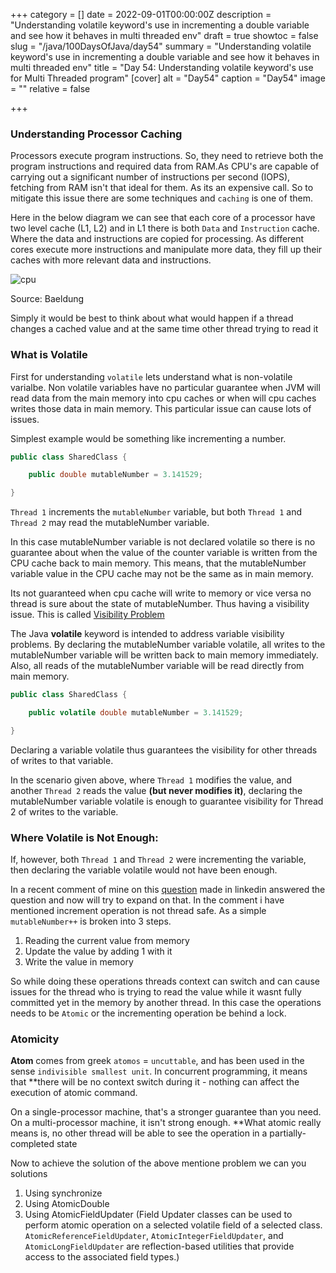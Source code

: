 +++
category = []
date = 2022-09-01T00:00:00Z
description = "Understanding volatile keyword's use in incrementing a double variable and see how it behaves in multi threaded env"
draft = true
showtoc = false
slug = "/java/100DaysOfJava/day54"
summary = "Understanding volatile keyword's use in incrementing a double variable and see how it behaves in multi threaded env"
title = "Day 54: Understanding volatile keyword's use for Multi Threaded program"
[cover]
alt = "Day54"
caption = "Day54"
image = ""
relative = false

+++
### Understanding Processor Caching

Processors execute program instructions. So, they need to retrieve both the program instructions and required data from RAM.As CPU's are capable of carrying out a significant number of instructions per second (IOPS), fetching from RAM isn't that ideal for them. As its an expensive call. So to mitigate this issue there are some techniques and `caching` is one of them.

Here in the below diagram we can see that each core of a processor have two level cache (L1, L2) and in L1 there is both `Data` and `Instruction` cache. Where the data and instructions are copied for processing. As different cores execute more instructions and manipulate more data, they fill up their caches with more relevant data and instructions.

![cpu](https://www.baeldung.com/wp-content/uploads/2017/08/cpu.png "Cpu Cache")

Source: Baeldung

Simply it would be best to think about what would happen if a thread changes a cached value and at the same time other thread trying to read it

### What is Volatile

First for understanding `volatile` lets understand what is non-volatile varialbe. Non volatile variables have no particular guarantee when JVM  will read data from the main memory into cpu caches or when will cpu caches writes those data in main memory. This particular issue can cause lots of issues.

Simplest example would be something like incrementing a number.

```java
public class SharedClass {

    public double mutableNumber = 3.141529;

}
```

`Thread 1` increments the `mutableNumber` variable, but both `Thread 1` and `Thread 2` may read the mutableNumber variable.

In this case mutableNumber variable is not declared volatile so there is no guarantee about when the value of the counter variable is written from the CPU cache back to main memory. This means, that the mutableNumber variable value in the CPU cache may not be the same as in main memory.

Its not guaranteed when cpu cache will write to memory or vice versa no thread is sure about the state of mutableNumber. Thus having a visibility issue. This is called [Visibility Problem](https://wiki.sei.cmu.edu/confluence/display/java/Concurrency%2C+Visibility%2C+and+Memory)

The Java **volatile** keyword is intended to address variable visibility problems. By declaring the mutableNumber variable volatile, all writes to the mutableNumber variable will be written back to main memory immediately. Also, all reads of the mutableNumber variable will be read directly from main memory.

```java
public class SharedClass {

    public volatile double mutableNumber = 3.141529;

}
```

Declaring a variable volatile thus guarantees the visibility for other threads of writes to that variable.

In the scenario given above, where `Thread 1` modifies the value, and another `Thread 2` reads the value **(but never modifies it)**, declaring the mutableNumber variable volatile is enough to guarantee visibility for Thread 2 of writes to the variable.

### Where Volatile is Not Enough:

If, however, both `Thread 1` and `Thread 2` were incrementing the variable, then declaring the variable volatile would not have been enough.

In a recent comment of mine on this [question](https://www.linkedin.com/feed/update/urn:li:activity:6965702117483307008/?commentUrn=urn%3Ali%3Acomment%3A(activity%3A6965702117483307008%2C6972607832986644480)&dashCommentUrn=urn%3Ali%3Afsd_comment%3A(6972607832986644480%2Curn%3Ali%3Aactivity%3A6965702117483307008)) made in linkedin answered the question and now will try to expand on that. In the comment i have mentioned increment operation is not thread safe. As a simple `mutableNumber++` is broken into 3 steps.

1. Reading the current value from memory
2. Update the value by adding 1 with it
3. Write the value in memory

So while doing these operations threads context can switch and can cause issues for the thread who is trying to read the value while it wasnt fully committed yet in the memory by another thread. In this case the operations needs to be `Atomic` or the incrementing operation be behind a lock.

### Atomicity

**Atom** comes from greek `atomos` = `uncuttable`, and has been used in the sense `indivisible smallest unit`. In concurrent programming, it means that **there will be no context switch during it - nothing can affect the execution of atomic command.

On a single-processor machine, that's a stronger guarantee than you need. On a multi-processor machine, it isn't strong enough. **What atomic really means is, no other thread will be able to see the operation in a partially-completed state

Now to achieve the solution of the above mentione problem we can you solutions

1. Using synchronize
2. Using AtomicDouble
3. Using AtomicFieldUpdater (Field Updater classes can be used to perform atomic operation on a selected volatile field of a selected class.  
   `AtomicReferenceFieldUpdater`, `AtomicIntegerFieldUpdater`, and `AtomicLongFieldUpdater` are reflection-based utilities that provide access to the associated field types.)